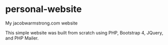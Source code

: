 # personal-website
My jacobwarmstrong.com website

This simple website was built from scratch using PHP, Bootstrap 4, JQuery, and PHP Mailer.
